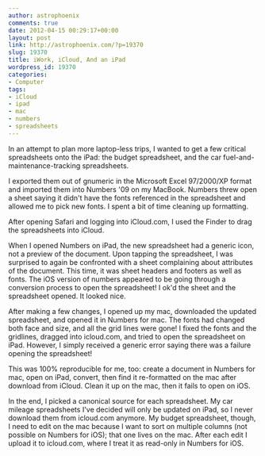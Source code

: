 ```yaml
---
author: astrophoenix
comments: true
date: 2012-04-15 00:29:17+00:00
layout: post
link: http://astrophoenix.com/?p=19370
slug: 19370
title: iWork, iCloud, And an iPad
wordpress_id: 19370
categories:
- Computer
tags:
- iCloud
- ipad
- mac
- numbers
- spreadsheets
---
```


In an attempt to plan more laptop-less trips, I wanted to get a few critical spreadsheets onto the iPad: the budget spreadsheet, and the car fuel-and-maintenance-tracking spreadsheets.

I exported them out of gnumeric in the Microsoft Excel 97/2000/XP format and imported them into Numbers '09 on my MacBook. Numbers threw open a sheet saying it didn't have the fonts referenced in the spreadsheet and allowed me to pick new fonts. I spent a bit of time cleaning up formatting.

After opening Safari and logging into iCloud.com, I used the Finder to drag the spreadsheets into iCloud.

When I opened Numbers on iPad, the new spreadsheet had a generic icon, not a preview of the document. Upon tapping the spreadsheet, I was surprised to again be confronted with a sheet complaining about attributes of the document. This time, it was sheet headers and footers as well as fonts. The iOS version of numbers appeared to be going through a conversion process to open the spreadsheet! I ok'd the sheet and the spreadsheet opened. It looked nice.

After making a few changes, I opened up my mac, downloaded the updated spreadsheet, and opened it in Numbers for mac. The fonts had changed both face and size, and all the grid lines were gone! I fixed the fonts and the gridlines, dragged into icloud.com, and tried to open the spreadsheet on iPad. However, I simply received a generic error saying there was a failure opening the spreadsheet!

This was 100% reproducible for me, too: create a document in Numbers for mac, open on iPad, convert, then find it re-formatted on the mac after download from iCloud. Clean it up on the mac, then it fails to open on iOS.

In the end, I picked a canonical source for each spreadsheet. My car mileage spreadsheets I've decided will only be updated on iPad, so I never download them from icloud.com anymore. My budget spreadsheet, though, I need to edit on the mac because I want to sort on multiple columns (not possible on Numbers for iOS); that one lives on the mac. After each edit I upload it to icloud.com, where I treat it as read-only in Numbers for iOS.
